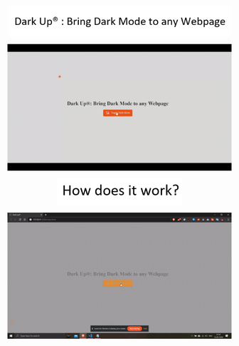<p align="center">
  <img src="https://github.com/ShankarNarayananS/Dark-Up/blob/master/darkup.PNG">
</p>

<p align="center">
  <img src="https://github.com/ShankarNarayananS/Dark-Up/blob/master/title.gif">
</p>


<p align="center">
  <img src="https://github.com/ShankarNarayananS/Dark-Up/blob/master/how_it_works.PNG">
</p>

<p align="center">
  <img src="https://github.com/ShankarNarayananS/Dark-Up/blob/master/main.gif">
</p>






